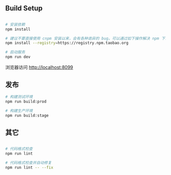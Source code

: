 ## Build Setup
```bash

# 安装依赖
npm install

# 建议不要直接使用 cnpm 安装以来，会有各种诡异的 bug。可以通过如下操作解决 npm 下载速度慢的问题
npm install --registry=https://registry.npm.taobao.org

# 启动服务
npm run dev
```

浏览器访问 [http://localhost:8099](http://localhost:8099)

## 发布

```bash
# 构建测试环境
npm run build:prod

# 构建生产环境
npm run build:stage
```

## 其它

```bash

# 代码格式检查
npm run lint

# 代码格式检查并自动修复
npm run lint -- --fix
```
